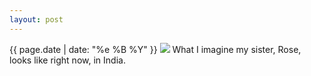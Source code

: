 ```yaml
---
layout: post
---
```


<p>
  <time>{{ page.date | date: "%e %B %Y" }}</time>
  <img src="https://s3.amazonaws.com/life.aaronjgreenberg.com/122.jpg">
  What I imagine my sister, Rose, looks like right now, in India.
</p>
